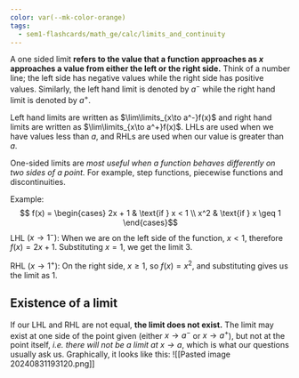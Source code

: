 ```yaml
---
color: var(--mk-color-orange)
tags:
  - sem1-flashcards/math_ge/calc/limits_and_continuity
---
```

A one sided limit **refers to the value that a function approaches as $x$ approaches a value from either the left or the right side.** Think of a number line; the left side has negative values while the right side has positive values. Similarly, the left hand limit is denoted by $a^-$ while the right hand limit is denoted by $a^+$.

Left hand limits are written as $\lim\limits_{x\to a^-}f(x)$ and right hand limits are written as $\lim\limits_{x\to a^+}f(x)$. LHLs are used when we have values less than $a$, and RHLs are used when our value is greater than $a$.

One-sided limits are *most useful when a function behaves differently on two sides of a point.* For example, step functions, piecewise functions and discontinuities.

Example: $$ f(x) = \begin{cases} 2x + 1 & \text{if } x < 1 \\ x^2 & \text{if } x \geq 1 \end{cases}$$
LHL $(x\to 1^-)$:
When we are on the left side of the function, $x<1$, therefore $f(x)=2x+1$. Substituting $x=1$, we get the limit 3.

RHL $(x\to 1^+)$:
On the right side, $x\ge1$, so $f(x)=x^2$, and substituting gives us the limit as 1.  

## Existence of a limit
If our LHL and RHL are not equal, **the limit does not exist.** The limit may exist at one side of the point given (either $x\to a^-$ or $x\to a^+$), but not at the point itself, *i.e. there will not be a limit at $x\to a$*, which is what our questions usually ask us. Graphically, it looks like this:
![[Pasted image 20240831193120.png]]
